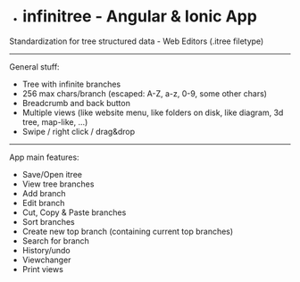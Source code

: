 - # infinitree - Angular & Ionic App
Standardization for tree structured data - Web Editors (.itree filetype)

----------------------------------------------------------------

General stuff:

* Tree with infinite branches
* 256 max chars/branch (escaped: A-Z, a-z, 0-9, some other chars)
* Breadcrumb and back button
* Multiple views (like website menu, like folders on disk, like diagram, 3d tree, map-like, ...)
* Swipe / right click / drag&drop

----------------------------------------------------------------

App main features:

- Save/Open itree
- View tree branches
- Add branch
- Edit branch
- Cut, Copy & Paste branches
- Sort branches
- Create new top branch (containing current top branches)
- Search for branch
- History/undo
- Viewchanger
- Print views
